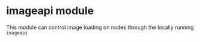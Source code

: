 # imageapi module

This module can control image loading on nodes through the locally running `imageapi`

